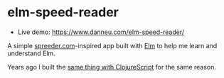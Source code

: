 
# elm-speed-reader

- Live demo: <https://www.danneu.com/elm-speed-reader/>

A simple [spreeder.com][spreeder]-inspired app built with [Elm][elm-lang] to help
me learn and understand Elm.

Years ago I built the [same thing with ClojureScript][cljs-reader] for the
same reason.

[spreeder]: http://www.spreeder.com/app.php?intro=1
[elm-lang]: http://elm-lang.org/
[cljs-reader]: https://github.com/danneu/speed-reader/blob/master/src/cljs/speed_reader/core.cljs
